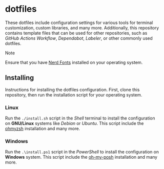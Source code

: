 # dotfiles

These dotfiles include configuration settings for various tools for terminal customization, custom libraries, and many more. Additionally, this repository contains template files that can be used for other repositories, such as _GitHub Actions Workflow_, _Dependabot_, _Labeler_, or other commonly used dotfiles.

> [!NOTE]
> Ensure that you have [Nerd Fonts](https://github.com/ryanoasis/nerd-fonts/) installed on your operating system.

## Installing

Instructions for installing the dotfiles configuration. First, clone this repository, then run the installation script for your operating system.

### Linux

Run the `./install.sh` script in the _Shell_ terminal to install the configuration on **GNU/Linux** systems like _Debian_ or _Ubuntu_. This script include the [ohmyzsh](https://github.com/ohmyzsh/ohmyzsh/) installation and many more.

### Windows

Run the `.\install.ps1` script in the _PowerShell_ to install the configuration on **Windows** system. This script include the [oh-my-posh](https://github.com/JanDeDobbeleer/oh-my-posh/) installation and many more.
